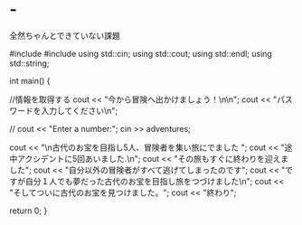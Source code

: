 # -
全然ちゃんとできていない課題

#include <iostream>
#include <string>
using std::cin;
using std::cout;
using std::endl;
using std::string;

int main() {

  
  //情報を取得する
  cout << "今から冒険へ出かけましょう！\n\n";
  cout << "パスワードを入力してください\n";

  // cout << "Enter a number:";
  cin >> adventures;

  cout << "\n古代のお宝を目指し5人、冒険者を集い旅にでました ";
  cout << "途中アクシデントに5回あいました.\n";
  cout << "その旅もすぐに終わりを迎えました";
  cout << "自分以外の冒険者がすべて逃げてしまったのです";
  cout << "ですが自分１人でも夢だった古代のお宝を目指し旅をつづけました\n";
  cout << "そしてついに古代のお宝を見つけました。";
  cout << "終わり";

  return 0;
}

